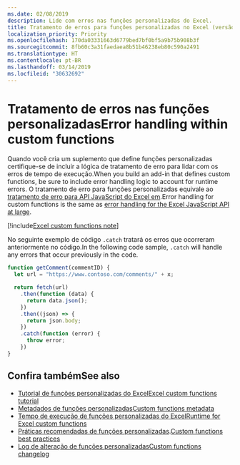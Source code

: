 ```yaml
---
ms.date: 02/08/2019
description: Lide com erros nas funções personalizadas do Excel.
title: Tratamento de erros para funções personalizadas no Excel (versão prévia)
localization_priority: Priority
ms.openlocfilehash: 170da03331663d6779bed7bf0bf5a9b75b908b3f
ms.sourcegitcommit: 8fb60c3a31faedaea8b51b46238eb80c590a2491
ms.translationtype: HT
ms.contentlocale: pt-BR
ms.lasthandoff: 03/14/2019
ms.locfileid: "30632692"
---
```

# <a name="error-handling-within-custom-functions"></a><span data-ttu-id="69afb-103">Tratamento de erros nas funções personalizadas</span><span class="sxs-lookup"><span data-stu-id="69afb-103">Error handling within custom functions</span></span>

<span data-ttu-id="69afb-104">Quando você cria um suplemento que define funções personalizadas certifique-se de incluir a lógica de tratamento de erro para lidar com os erros de tempo de execução.</span><span class="sxs-lookup"><span data-stu-id="69afb-104">When you build an add-in that defines custom functions, be sure to include error handling logic to account for runtime errors.</span></span> <span data-ttu-id="69afb-105">O tratamento de erro para funções personalizadas equivale  ao [tratamento de erro para API JavaScript do Excel em](excel-add-ins-error-handling.md).</span><span class="sxs-lookup"><span data-stu-id="69afb-105">Error handling for custom functions is the same as [error handling for the Excel JavaScript API at large](excel-add-ins-error-handling.md).</span></span>

[!include[Excel custom functions note](../includes/excel-custom-functions-note.md)]

<span data-ttu-id="69afb-106">No seguinte exemplo de código `.catch` tratará os erros que ocorreram anteriormente no código.</span><span class="sxs-lookup"><span data-stu-id="69afb-106">In the following code sample, `.catch` will handle any errors that occur previously in the code.</span></span>

```js
function getComment(commentID) {
  let url = "https://www.contoso.com/comments/" + x;

  return fetch(url)
    .then(function (data) {
      return data.json();
    })
    .then((json) => {
      return json.body;
    })
    .catch(function (error) {
      throw error;
    })
}
```

## <a name="see-also"></a><span data-ttu-id="69afb-107">Confira também</span><span class="sxs-lookup"><span data-stu-id="69afb-107">See also</span></span>

* [<span data-ttu-id="69afb-108">Tutorial de funções personalizadas do Excel</span><span class="sxs-lookup"><span data-stu-id="69afb-108">Excel custom functions tutorial</span></span>](../tutorials/excel-tutorial-create-custom-functions.md)
* [<span data-ttu-id="69afb-109">Metadados de funções personalizadas</span><span class="sxs-lookup"><span data-stu-id="69afb-109">Custom functions metadata</span></span>](custom-functions-json.md)
* [<span data-ttu-id="69afb-110">Tempo de execução de funções personalizadas do Excel</span><span class="sxs-lookup"><span data-stu-id="69afb-110">Runtime for Excel custom functions</span></span>](custom-functions-runtime.md)
* <span data-ttu-id="69afb-111">[Práticas recomendadas de funções personalizadas](custom-functions-best-practices.md).</span><span class="sxs-lookup"><span data-stu-id="69afb-111">[Custom functions best practices](custom-functions-best-practices.md)</span></span>
* [<span data-ttu-id="69afb-112">Log de alteração de funções personalizadas</span><span class="sxs-lookup"><span data-stu-id="69afb-112">Custom functions changelog</span></span>](custom-functions-changelog.md)
